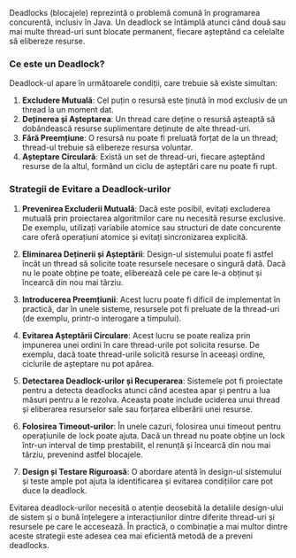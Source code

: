 Deadlocks (blocajele) reprezintă o problemă comună în programarea concurentă, inclusiv în Java. Un deadlock se întâmplă atunci când două sau mai multe thread-uri sunt blocate permanent, fiecare așteptând ca celelalte să elibereze resurse.

### Ce este un Deadlock?
Deadlock-ul apare în următoarele condiții, care trebuie să existe simultan:

1. **Excludere Mutuală**: Cel puțin o resursă este ținută în mod exclusiv de un thread la un moment dat.
2. **Deținerea și Așteptarea**: Un thread care deține o resursă așteaptă să dobândească resurse suplimentare deținute de alte thread-uri.
3. **Fără Preemțiune**: O resursă nu poate fi preluată forțat de la un thread; thread-ul trebuie să elibereze resursa voluntar.
4. **Așteptare Circulară**: Există un set de thread-uri, fiecare așteptând resurse de la altul, formând un ciclu de așteptări care nu poate fi rupt.

### Strategii de Evitare a Deadlock-urilor

1. **Prevenirea Excluderii Mutuală**: Dacă este posibil, evitați excluderea mutuală prin proiectarea algoritmilor care nu necesită resurse exclusive. De exemplu, utilizați variabile atomice sau structuri de date concurente care oferă operațiuni atomice și evitați sincronizarea explicită.

2. **Eliminarea Deținerii și Așteptării**: Design-ul sistemului poate fi astfel încât un thread să solicite toate resursele necesare o singură dată. Dacă nu le poate obține pe toate, eliberează cele pe care le-a obținut și încearcă din nou mai târziu.

3. **Introducerea Preemțiunii**: Acest lucru poate fi dificil de implementat în practică, dar în unele sisteme, resursele pot fi preluate de la thread-uri (de exemplu, printr-o interogare a timpului).

4. **Evitarea Așteptării Circulare**: Acest lucru se poate realiza prin impunerea unei ordini în care thread-urile pot solicita resurse. De exemplu, dacă toate thread-urile solicită resurse în aceeași ordine, ciclurile de așteptare nu pot apărea.

5. **Detectarea Deadlock-urilor și Recuperarea**: Sistemele pot fi proiectate pentru a detecta deadlocks atunci când acestea apar și pentru a lua măsuri pentru a le rezolva. Aceasta poate include uciderea unui thread și eliberarea resurselor sale sau forțarea eliberării unei resurse.

6. **Folosirea Timeout-urilor**: În unele cazuri, folosirea unui timeout pentru operațiunile de lock poate ajuta. Dacă un thread nu poate obține un lock într-un interval de timp prestabilit, el renunță și încearcă din nou mai târziu, prevenind astfel blocajele.

7. **Design și Testare Riguroasă**: O abordare atentă în design-ul sistemului și teste ample pot ajuta la identificarea și evitarea condițiilor care pot duce la deadlock.

Evitarea deadlock-urilor necesită o atenție deosebită la detaliile design-ului de sistem și o bună înțelegere a interacțiunilor dintre diferite thread-uri și resursele pe care le accesează. În practică, o combinație a mai multor dintre aceste strategii este adesea cea mai eficientă metodă de a preveni deadlocks.
